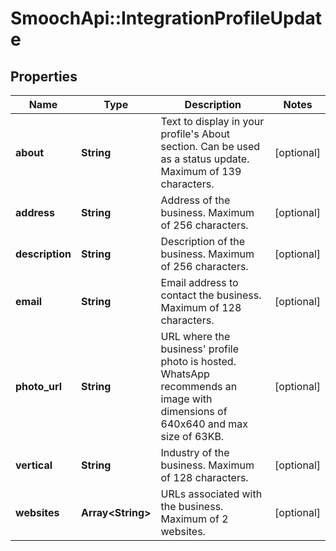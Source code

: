 # SmoochApi::IntegrationProfileUpdate

## Properties
Name | Type | Description | Notes
------------ | ------------- | ------------- | -------------
**about** | **String** | Text to display in your profile&#39;s About section. Can be used as a status update. Maximum of 139 characters. | [optional] 
**address** | **String** | Address of the business. Maximum of 256 characters. | [optional] 
**description** | **String** | Description of the business. Maximum of 256 characters. | [optional] 
**email** | **String** | Email address to contact the business. Maximum of 128 characters. | [optional] 
**photo_url** | **String** | URL where the business&#39; profile photo is hosted. WhatsApp recommends an image with dimensions of 640x640 and max size of 63KB. | [optional] 
**vertical** | **String** | Industry of the business. Maximum of 128 characters. | [optional] 
**websites** | **Array&lt;String&gt;** | URLs associated with the business. Maximum of 2 websites. | [optional] 


